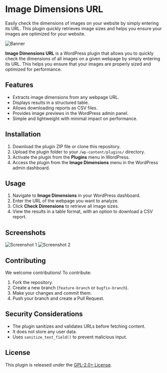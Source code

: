# Image Dimensions URL
Easily check the dimensions of images on your website by simply entering its URL. This plugin quickly retrieves image sizes and helps you ensure your images are optimized for your website.

![Banner](http://javierenweb.com/wp-content/uploads/2025/01/image-1.jpg)  

**Image Dimensions URL** is a WordPress plugin that allows you to quickly check the dimensions of all images on a given webpage by simply entering its URL. This helps you ensure that your images are properly sized and optimized for performance.

## Features

- Extracts image dimensions from any webpage URL.
- Displays results in a structured table.
- Allows downloading reports as CSV files.
- Provides image previews in the WordPress admin panel.
- Simple and lightweight with minimal impact on performance.

## Installation

1. Download the plugin ZIP file or clone this repository.
2. Upload the plugin folder to your `/wp-content/plugins/` directory.
3. Activate the plugin from the **Plugins** menu in WordPress.
4. Access the plugin from the **Image Dimensions** menu in the WordPress admin dashboard.

## Usage

1. Navigate to **Image Dimensions** in your WordPress dashboard.
2. Enter the URL of the webpage you want to analyze.
3. Click **Check Dimensions** to retrieve all image sizes.
4. View the results in a table format, with an option to download a CSV report.

## Screenshots

![Screenshot 1](http://javierenweb.com/wp-content/uploads/2025/01/Captura-de-pantalla-2025-01-29-201748.png)
![Screenshot 2](http://javierenweb.com/wp-content/uploads/2025/01/Captura-de-pantalla-2025-01-29-201802.png)

## Contributing

We welcome contributions! To contribute:

1. Fork the repository.
2. Create a new branch (`feature-branch` or `bugfix-branch`).
3. Make your changes and commit them.
4. Push your branch and create a Pull Request.

## Security Considerations

- The plugin sanitizes and validates URLs before fetching content.
- It does not store any user data.
- Uses `sanitize_text_field()` to prevent malicious input.

## License

This plugin is released under the [GPL-2.0+ License](https://www.gnu.org/licenses/gpl-2.0.html).
